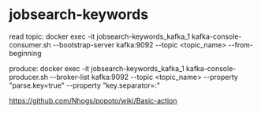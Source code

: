 # jobsearch-keywords


read topic:
docker exec -it jobsearch-keywords_kafka_1 kafka-console-consumer.sh --bootstrap-server kafka:9092 --topic <topic_name> --from-beginning

produce:
docker exec -it jobsearch-keywords_kafka_1 kafka-console-producer.sh --broker-list kafka:9092 --topic <topic_name> --property "parse.key=true" --property "key.separator=:"


https://github.com/Nhogs/popoto/wiki/Basic-action